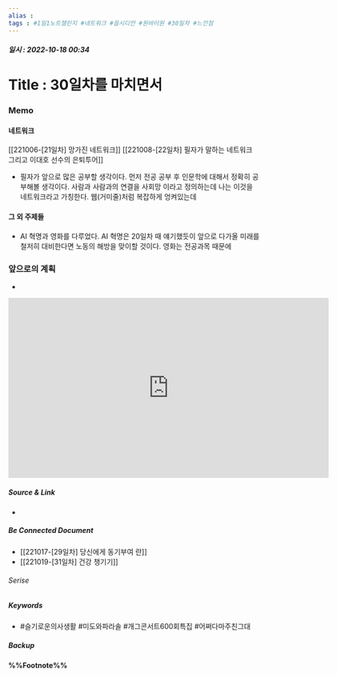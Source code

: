 ```yaml
---
alias : 
tags : #1일1노트챌린지 #네트워크 #옵시디언 #원바이원 #30일차 #느낀점
---
```


##### 일시 : 2022-10-18 00:34

# Title : 30일차를 마치면서

### Memo

#### 네트워크
[[221006-[21일차] 망가진 네트워크]]
[[221008-[22일차] 필자가 말하는 네트워크 그리고 이대호 선수의 은퇴투어]]
- 필자가 앞으로 많은 공부할 생각이다. 먼저 전공 공부 후 인문학에 대해서 정확히 공부해볼 생각이다. 사람과 사람과의 연결을 사회망 이라고 정의하는데 나는 이것을 네트워크라고 가칭한다. 웹(거미줄)처럼 복잡하게 엉켜있는데 

#### 그 외 주제들
- AI 혁명과 영화를 다루었다. AI 혁명은 20일차 때 얘기했듯이 앞으로 다가올 미래를 철저히 대비한다면 노동의 해방을 맞이할 것이다. 영화는 전공과목 때문에 

### 앞으로의 계획
- 

<iframe width="640" height="360" src="https://www.youtube.com/embed/cjUu7XFZB_Y" title="🧑‍⚕️LIVE | 🎹어쩌다 마주친 그대 - 미도와 파라솔 | 슬기로운 의사생활" frameborder="0" allow="accelerometer; autoplay; clipboard-write; encrypted-media; gyroscope; picture-in-picture" allowfullscreen></iframe>

##### Source & Link
- 

##### Be Connected Document
- [[221017-[29일차] 당신에게 동기부여 란]]
- [[221019-[31일차] 건강 챙기기]]

###### Serise


##### Keywords
- #슬기로운의사생활 #미도와파라솔 #개그콘서트600회특집 #어쩌다마주친그대

##### Backup


#### %%Footnote%%

[^1]: 